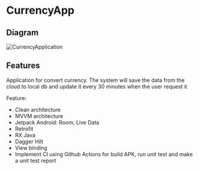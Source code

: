 # CurrencyApp

## Diagram
![CurrencyApplication](https://user-images.githubusercontent.com/3623363/209784291-8d405bed-d47e-4768-9a3b-546191efeeba.png)

## Features
Application for convert currency. The system will save the data from the cloud to local db and update it every 30 minutes when the user request it

Feature:
- Clean architecture
- MVVM architecture
- Jetpack Android: Room, Live Data
- Retrofit 
- RX Java
- Dagger Hilt
- View binding
- Implement CI using Github Actions for build APK, run unit test and make a unit test report
